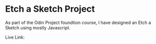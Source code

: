 # Etch a Sketch Project

As part of the Odin Project foundtion course, I have designed an
Etch a Sketch using mostly Javascript.

Live Link: